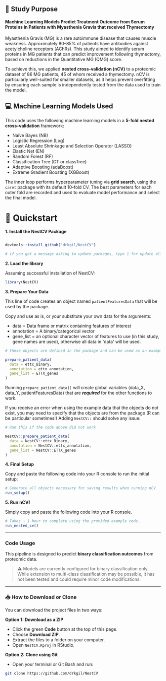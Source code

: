 ## 🧪 Study Purpose 

#### Machine Learning Models Predict Treatment Outcome from Serum Proteins in Patients with Myasthenia Gravis that received Thymectomy

Myasthenia Gravis (MG) is a rare autoimmune disease that causes muscle weakness. Approximately 80–85% of patients have antibodies against acetylcholine receptors (AChRs).
This study aimed to identify serum proteins in MG patients that can predict improvement following thymectomy, based on reductions in the Quantitative MG (QMG) score.

To achieve this, we applied **nested cross-validation (nCV)** to a proteomic dataset of 86 MG patients, 45 of whom received a thymectomy. nCV is particularly well-suited for smaller datasets, as it helps prevent overfitting by ensuring each sample is independently tested from the data used to train the model.

## 💻 Machine Learning Models Used 

This code uses the following machine learning models in a **5-fold nested cross-validation** framework:

- Naïve Bayes (NB)
- Logistic Regression (Log)
- Least Absolute Shrinkage and Selection Operator (LASSO)
- Elastic Net (EN)
- Random Forest (RF)
- Classification Tree (CT or classTree)
- Adaptive Boosting (adaBoost)
- Extreme Gradient Boosting (XGBoost)

The inner loop performs hyperparameter tuning via **grid search**, using the `caret` package with its default 10-fold CV. The best parameters for each outer fold are recorded and used to evaluate model performance and select the final model.

# 🚀 Quickstart

**1. Install the NestCV Package**

```r

devtools::install_github("drkgil/NestCV")

# if you get a message asking to update packages, type 1 for update all, and hit enter
```

**2. Load the library**

Assuming successful installation of NestCV:
```r 
library(NestCV)
```

**3. Prepare Your Data**

This line of code creates an object named `patientFeaturesData` that will be used by the package. 
 
Copy and use as is, or your substitute your own data for the arguments: 
 
 - data = Data frame or matrix containing features of interest
 - annotation = A binary/categorical vector
 - gene_list = an optional character vector of features to use (in this study, gene names are used), otherwise all data in 'data' will be used.

```r
# these objects are defined in the package and can be used as an example!

prepare_patient_data(
  data = ettx_Binary, 
  annotation = ettx_annotation, 
  gene_list = ETTX_genes
)

```
Running `prepare_patient_data()` will create global variables (data_X, data_Y, patientFeaturesData) that are _**required**_ for the other functions to work.

If you receive an error when using the example data that the objects do not exist, you may need to specify that the objects are from the package (R can be particular sometimes!) Adding `NestCV::` should solve any issue:

```r
# Run this if the code above did not work

NestCV::prepare_patient_data(
  data = NestCV::ettx_Binary, 
  annotation = NestCV::ettx_annotation, 
  gene_list = NestCV::ETTX_genes
)
```


**4. Final Setup** 

Copy and paste the following code into your R console to run the initial setup:

```r
# Generate all objects necessary for saving results when running nCV 
run_setup()
```

**5. Run nCV!**

Simply copy and paste the following code into your R console. 

```r
# Takes ~ 1 hour to complete using the provided example code.
run_nested_cv()
```

*** 

### Code Usage

This pipeline is designed to predict **binary classification outcomes** from proteomic data.

>⚠ Models are currently configured for binary classification only. While extension to multi-class classification may be possible, it has not been tested and could require minor code modifications.


*** 

### 📥 How to Download or Clone

You can download the project files in two ways:

**Option 1: Download as a ZIP**
- Click the green **Code** button at the top of this page.
- Choose **Download ZIP**.
- Extract the files to a folder on your computer.
- Open `NestCV.Rproj` in RStudio.



**Option 2: Clone using Git**
- Open your terminal or Git Bash and run:
```bash
git clone https://github.com/drkgil/NestCV
```
